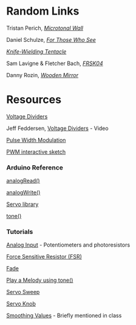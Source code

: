 # Random Links

Tristan Perich, [*Microtonal Wall*](https://www.youtube.com/watch?v=MJSgaEaZytg)

Daniel Schulze, [*For Those Who See*](https://vimeo.com/33170211)

[*Knife-Wielding Tentacle*](https://www.youtube.com/watch?v=pQ2dI_B_Ycg)

Sam Lavigne & Fletcher Bach, [*FRSK04*](http://frsk04.com/)

Danny Rozin, [*Wooden Mirror*](https://vimeo.com/101408845)

# Resources

[Voltage Dividers](https://learn.sparkfun.com/tutorials/voltage-dividers)

Jeff Feddersen, [Voltage Dividers](https://vimeo.com/76442431) - Video

[Pulse Width Modulation](https://learn.sparkfun.com/tutorials/pulse-width-modulation)

[PWM interactive sketch](http://alpha.editor.p5js.org/full/B1-o1h52Z)

### Arduino Reference

[analogRead()](https://www.arduino.cc/en/Reference/AnalogRead)

[analogWrite()](https://www.arduino.cc/en/Reference/AnalogWrite)

[Servo library](https://www.arduino.cc/en/Reference/Servo)

[tone()](https://www.arduino.cc/en/Reference/Tone)

### Tutorials

[Analog Input](https://www.arduino.cc/en/Tutorial/AnalogInput) - Potentiometers and photoresistors

[Force Sensitive Resistor (FSR)](https://learn.adafruit.com/force-sensitive-resistor-fsr/overview)

[Fade](https://www.arduino.cc/en/Tutorial/Fade)

[Play a Melody using tone()](https://www.arduino.cc/en/Tutorial/ToneMelody)

[Servo Sweep](https://www.arduino.cc/en/Tutorial/Sweep)

[Servo Knob](https://www.arduino.cc/en/Tutorial/Knob)

[Smoothing Values](https://www.arduino.cc/en/Tutorial/Smoothing) - Briefly mentioned in class
